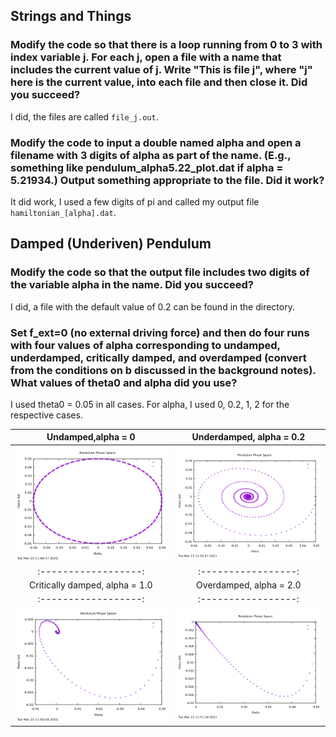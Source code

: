 ## Strings and Things

### Modify the code so that there is a loop running from 0 to 3 with index variable j. For each j, open a file with a name that includes the current value of j. Write "This is file j", where "j" here is the current value, into each file and then close it. Did you succeed?

I did, the files are called `file_j.out`.

### Modify the code to input a double named alpha and open a filename with 3 digits of alpha as part of the name. (E.g., something like pendulum_alpha5.22_plot.dat if alpha = 5.21934.) Output something appropriate to the file. Did it work?

It did work, I used a few digits of pi and called my output file `hamiltonian_[alpha].dat`.

## Damped (Underiven) Pendulum

### Modify the code so that the output file includes two digits of the variable alpha in the name. Did you succeed?

I did, a file with the default value of 0.2 can be found in the directory. 

###  Set f_ext=0 (no external driving force) and then do four runs with four values of alpha corresponding to undamped, underdamped, critically damped, and overdamped (convert from the conditions on b discussed in the background notes). What values of theta0 and alpha did you use?

I used theta0 = 0.05 in all cases. For alpha, I used 0, 0.2, 1, 2 for the respective cases. 

Undamped,alpha = 0	|Underdamped, alpha = 0.2
:------------------:|:-----------------:
![](https://github.com/psharma117/PHY480-Computational-Physics/blob/main/session_08/pendulum_00.png)|![](https://github.com/psharma117/PHY480-Computational-Physics/blob/main/session_08/pendulum_02.png)
:------------------:|:-----------------:
Critically damped, alpha = 1.0 | Overdamped, alpha = 2.0
:------------------:|:-----------------:
![](https://github.com/psharma117/PHY480-Computational-Physics/blob/main/session_08/pendulum_10.png)|![](https://github.com/psharma117/PHY480-Computational-Physics/blob/main/session_08/pendulum_20.png)



